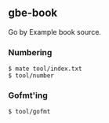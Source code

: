 ## gbe-book

Go by Example book source.


### Numbering

```console
$ mate tool/index.txt
$ tool/number
```


### Gofmt'ing

```console
$ tool/gofmt
```
